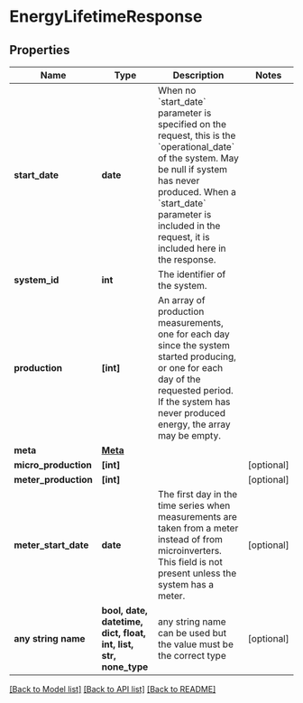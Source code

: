 # EnergyLifetimeResponse


## Properties
Name | Type | Description | Notes
------------ | ------------- | ------------- | -------------
**start_date** | **date** | When no &#x60;start_date&#x60; parameter is specified on the request, this is the &#x60;operational_date&#x60; of the system. May be null if system has never produced. When a &#x60;start_date&#x60; parameter is included in the request, it is included here in the response. | 
**system_id** | **int** | The identifier of the system. | 
**production** | **[int]** | An array of production measurements, one for each day since the system started producing, or one for each day of the requested period. If the system has never produced energy, the array may be empty. | 
**meta** | [**Meta**](Meta.md) |  | 
**micro_production** | **[int]** |  | [optional] 
**meter_production** | **[int]** |  | [optional] 
**meter_start_date** | **date** | The first day in the time series when measurements are taken from a meter instead of from microinverters. This field is not present unless the system has a meter. | [optional] 
**any string name** | **bool, date, datetime, dict, float, int, list, str, none_type** | any string name can be used but the value must be the correct type | [optional]

[[Back to Model list]](../README.md#documentation-for-models) [[Back to API list]](../README.md#documentation-for-api-endpoints) [[Back to README]](../README.md)


